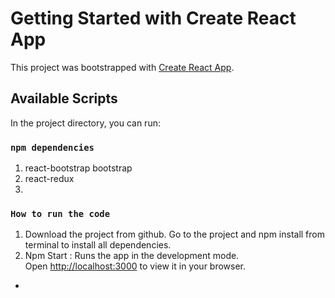 # Getting Started with Create React App

This project was bootstrapped with [Create React App](https://github.com/facebook/create-react-app).

## Available Scripts

In the project directory, you can run:

### `npm dependencies`

1. react-bootstrap bootstrap
2. react-redux
3.

### `How to run the code`

1. Download the project from github. Go to the project and npm install from terminal to install all dependencies.
2. Npm Start : Runs the app in the development mode.\
   Open [http://localhost:3000](http://localhost:3000) to view it in your browser.

-
